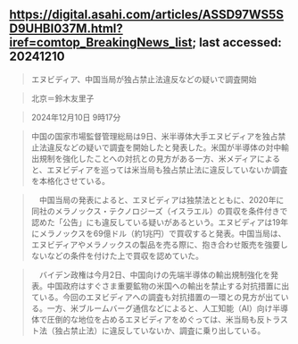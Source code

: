 ## https://digital.asahi.com/articles/ASSD97WS5SD9UHBI037M.html?iref=comtop_BreakingNews_list; last accessed: 20241210

> エヌビディア、中国当局が独占禁止法違反などの疑いで調査開始

> 北京＝鈴木友里子

> 2024年12月10日 9時17分

> 中国の国家市場監督管理総局は9日、米半導体大手エヌビディアを独占禁止法違反などの疑いで調査を開始したと発表した。米国が半導体の対中輸出規制を強化したことへの対抗との見方がある一方、米メディアによると、エヌビディアを巡っては米当局も独占禁止法に違反していないか調査を本格化させている。

> 　中国当局の発表によると、エヌビディアは独禁法とともに、2020年に同社のメラノックス・テクノロジーズ（イスラエル）の買収を条件付きで認めた「公告」にも違反している疑いがあるという。エヌビディアは19年にメラノックスを69億ドル（約1兆円）で買収すると発表。中国当局は、エヌビディアやメラノックスの製品を売る際に、抱き合わせ販売を強要しないなどの条件を付けた上で買収を認めていた。

> 　バイデン政権は今月2日、中国向けの先端半導体の輸出規制強化を発表。中国政府はすぐさま重要鉱物の米国への輸出を禁止する対抗措置に出ている。今回のエヌビディアへの調査も対抗措置の一環との見方が出ている。一方、米ブルームバーグ通信などによると、人工知能（AI）向け半導体で圧倒的な地位を占めるエヌビディアをめぐっては、米当局も反トラスト法（独占禁止法）に違反していないか、調査に乗り出している。

